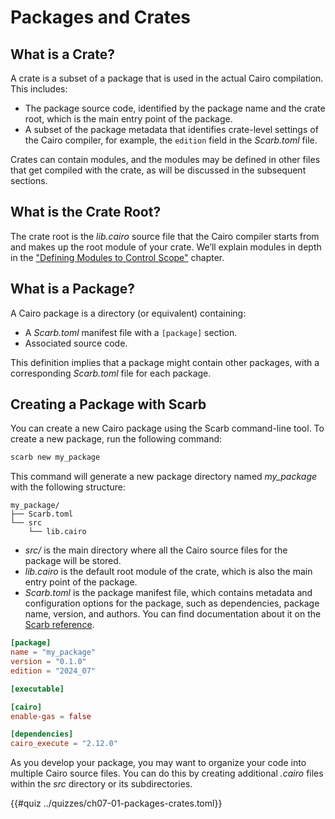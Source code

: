 # Packages and Crates

## What is a Crate?

A crate is a subset of a package that is used in the actual Cairo compilation. This includes:

- The package source code, identified by the package name and the crate root, which is the main entry point of the package.
- A subset of the package metadata that identifies crate-level settings of the Cairo compiler, for example, the `edition` field in the _Scarb.toml_ file.

Crates can contain modules, and the modules may be defined in other files that get compiled with the crate, as will be discussed in the subsequent sections.

## What is the Crate Root?

The crate root is the _lib.cairo_ source file that the Cairo compiler starts from and makes up the root module of your crate. We’ll explain modules in depth in the ["Defining Modules to Control Scope"][modules] chapter.

[modules]: ./ch07-02-defining-modules-to-control-scope.md

## What is a Package?

A Cairo package is a directory (or equivalent) containing:

- A _Scarb.toml_ manifest file with a `[package]` section.
- Associated source code.

This definition implies that a package might contain other packages, with a corresponding _Scarb.toml_ file for each package.

## Creating a Package with Scarb

You can create a new Cairo package using the Scarb command-line tool. To create a new package, run the following command:

```bash
scarb new my_package
```

This command will generate a new package directory named _my_package_ with the following structure:

```
my_package/
├── Scarb.toml
└── src
    └── lib.cairo
```

- _src/_ is the main directory where all the Cairo source files for the package will be stored.
- _lib.cairo_ is the default root module of the crate, which is also the main entry point of the package.
- _Scarb.toml_ is the package manifest file, which contains metadata and configuration options for the package, such as dependencies, package name, version, and authors. You can find documentation about it on the [Scarb reference][manifest].

```toml
[package]
name = "my_package"
version = "0.1.0"
edition = "2024_07"

[executable]

[cairo]
enable-gas = false

[dependencies]
cairo_execute = "2.12.0"
```

As you develop your package, you may want to organize your code into multiple Cairo source files. You can do this by creating additional _.cairo_ files within the _src_ directory or its subdirectories.

{{#quiz ../quizzes/ch07-01-packages-crates.toml}}

[manifest]: https://docs.swmansion.com/scarb/docs/reference/manifest.html
